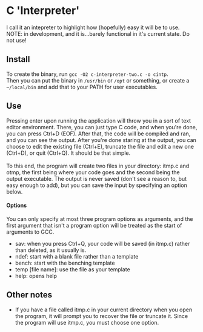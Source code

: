 # C 'Interpreter'
I call it an intepreter to highlight how (hopefully) easy it will be to use. \
NOTE: in development, and it is...barely functional in it's current state. Do not use!

## Install
To create the binary, run `gcc -O2 c-interpreter-two.c -o cintp`. \
Then you can put the binary in `/usr/bin` or `/opt` or something, or create a `~/local/bin` and add that to your PATH for user executables.

## Use
Pressing enter upon running the application will throw you in a sort of text editor environment. There, you can just type C code, and when you're done, you can press Ctrl+D (EOF). After that, the code will be compiled and ran, and you can see the output. After you're done staring at the output, you can choose to edit the existing file (Ctrl+E), truncate the file and edit a new one (Ctrl+D), or quit (Ctrl+Q). It should be that simple.\
\
To this end, the program will create two files in your directory: itmp.c and otmp, the first being where your code goes and the second being the output executable. The output is never saved (don't see a reason to, but easy enough to add), but you can save the input by specifying an option below.

#### Options 
You can only specify at most three program options as arguments, and the first argument that isn't a program option will be treated as the start of arguments to GCC.
- sav: when you press Ctrl+Q, your code will be saved (in itmp.c) rather than deleted, as it usually is.
- ndef: start with a blank file rather than a template
- bench: start with the benching template
- temp \[file name\]: use the file as your template
- help: opens help

## Other notes
- If you have a file called itmp.c in your current directory when you open the program, it will prompt you to recover the file or truncate it. Since the program will use itmp.c, you must choose one option.
